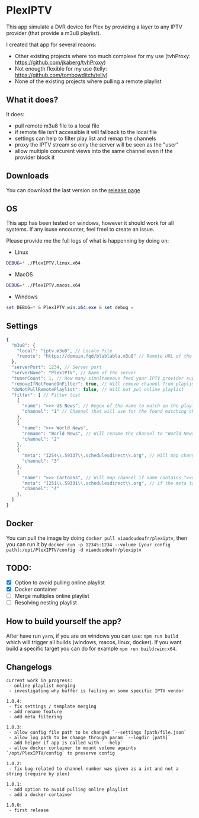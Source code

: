 # PlexIPTV
This app simulate a DVR device for Plex by providing a layer to any IPTV provider (that provide a m3u8 playlist).

I created that app for several reaons:
- Other existing projects where too much complexe for my use (tvhProxy: https://github.com/jkaberg/tvhProxy)
- Not enougth flexible for my use (telly: https://github.com/tombowditch/telly)
- None of the existing projects where pulling a remote playlist

## What it does?
It does:
- pull remote m3u8 file to a local file
- if remote file isn't accessible it will fallback to the local file
- settings can help to filter play list and remap the channels
- proxy the IPTV stream so only the server will be seen as the "user"
- allow multiple concurent views into the same channel even if the provider block it

## Downloads
You can download the last version on the [release page](https://github.com/xiaodoudou/PlexIPTV/releases)

## OS
This app has been tested on windows, however it should work for all systems. If any isuse encounter, feel freel to create an issue.

Please provide me the full logs of what is happenning by doing on:

- Linux
```bash
DEBUG=* ./PlexIPTV.linux.x64
```
- MacOS
```bash
DEBUG=* ./PlexIPTV.macos.x64
```
- Windows
```powershell
set DEBUG=* & PlexIPTV.win.x64.exe & set debug =
```

## Settings

```javascript
{
  "m3u8": {
    "local": "iptv.m3u8", // Locale file
    "remote": "https://domain.fqd/blablabla.m3u8" // Remote URL of the playlist
  },
  "serverPort": 1234, // Server port
  "serverName": "PlexIPTV", // Name of the server
  "tunerCount": 1, // How many simultaneous feed your IPTV provider support
  "removeIfNotFoundOnFilter": true, // Will remove channel from playlist that aren't present on the filter list
  "doNotPullRemotePlaylist": false, // Will not pul online playlist
  "filter": [ // Filter list
    {
      "name": ">>> US News", // Regex of the name to match on the playlist
      "channel": "1" // Channel that will use for the found matching channel name
    },
    {
      "name": ">>> World News",
      "remame": "World News", // Will rename the channel to "World News"
      "channel": "2"
    },
    {
      "meta": "I254\\.59337\\.schedulesdirect\\.org", // Will map channel if the meta tag contain I254.59337.schedulesdirect.org
      "channel": "3"
    },
    {
      "name": ">>> Cartoons", // Will map channel if name contains ">>> Cartoons" and ...
      "meta": "I251\\.59331\\.schedulesdirect\\.org", // if the meta tag contain I251.59331.schedulesdirect.org
      "channel": "4"
    },
  ]
}
```

## Docker
You can pull the image by doing `docker pull xiaodoudoufr/plexiptv`, then you can run it by `docker run -p 12345:1234 --volume [your config path]:/opt/PlexIPTV/config -d xiaodoudoufr/plexiptv`

## TODO:
- [x] Option to avoid pulling online playlist
- [x] Docker container
- [ ] Merge multiples online playlist
- [ ] Resolving nesting playlist

## How to build yourself the app?
After have run `yarn`, if you are on windows you can use: `npm run build` which will trigger all builds (windows, macos, linux, docker).
If you want build a specific target you can do for example `npm run build:win:x64`.


## Changelogs
```
current work in progress:
 - online playlist merging
 - investigating why buffer is failing on some specific IPTV vendor
 
1.0.4:  
 - fix settings / template merging
 - add rename feature
 - add meta filtering

1.0.3:
 - allow config file path to be changed `--settings [path/file.json`
 - allow log path to be change through param `--logdir [path]`
 - add helper if app is called with `--help`
 - allow docker container to mount volume againts `/opt/PlexIPTV/config` to preserve config
 
1.0.2:
 - fix bug related to channel number was given as a int and not a string (require by plex)
 
1.0.1:
 - add option to avoid pulling online playlist
 - add a docker container

1.0.0:
 - first release

```
